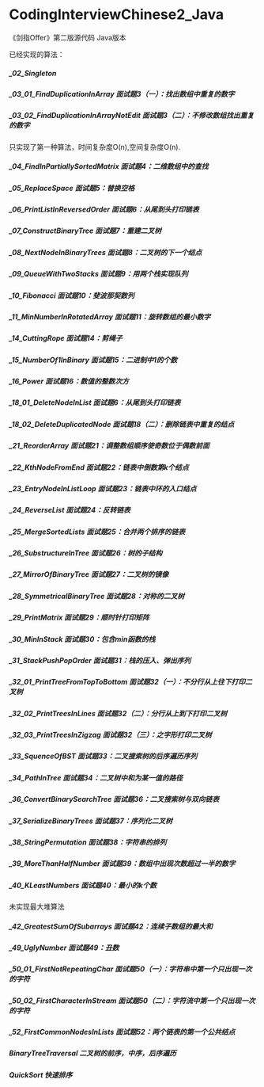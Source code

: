 # CodingInterviewChinese2_Java
《剑指Offer》第二版源代码 Java版本

已经实现的算法：
##### _02_Singleton
##### _03_01_FindDuplicationInArray 面试题3（一）：找出数组中重复的数字
##### _03_02_FindDuplicationInArrayNotEdit 面试题3（二）：不修改数组找出重复的数字
只实现了第一种算法，时间复杂度O(n),空间复杂度O(n).
##### _04_FindInPartiallySortedMatrix 面试题4：二维数组中的查找
##### _05_ReplaceSpace 面试题5：替换空格
##### _06_PrintListInReversedOrder 面试题6：从尾到头打印链表
##### _07_ConstructBinaryTree 面试题7：重建二叉树
##### _08_NextNodeInBinaryTrees 面试题8：二叉树的下一个结点
##### _09_QueueWithTwoStacks 面试题9：用两个栈实现队列
##### _10_Fibonacci 面试题10：斐波那契数列
##### _11_MinNumberInRotatedArray 面试题11：旋转数组的最小数字
##### _14_CuttingRope 面试题14：剪绳子
##### _15_NumberOf1InBinary 面试题15：二进制中1的个数
##### _16_Power 面试题16：数值的整数次方
##### _18_01_DeleteNodeInList 面试题6：从尾到头打印链表
##### _18_02_DeleteDuplicatedNode 面试题18（二）：删除链表中重复的结点
##### _21_ReorderArray 面试题21：调整数组顺序使奇数位于偶数前面
##### _22_KthNodeFromEnd 面试题22：链表中倒数第k个结点
##### _23_EntryNodeInListLoop 面试题23：链表中环的入口结点
##### _24_ReverseList 面试题24：反转链表
##### _25_MergeSortedLists 面试题25：合并两个排序的链表
##### _26_SubstructureInTree 面试题26：树的子结构
##### _27_MirrorOfBinaryTree 面试题27：二叉树的镜像
##### _28_SymmetricalBinaryTree 面试题28：对称的二叉树
##### _29_PrintMatrix 面试题29：顺时针打印矩阵
##### _30_MinInStack 面试题30：包含min函数的栈
##### _31_StackPushPopOrder  面试题31：栈的压入、弹出序列
##### _32_01_PrintTreeFromTopToBottom 面试题32（一）：不分行从上往下打印二叉树
##### _32_02_PrintTreesInLines 面试题32（二）：分行从上到下打印二叉树
##### _32_03_PrintTreesInZigzag  面试题32（三）：之字形打印二叉树
##### _33_SquenceOfBST 面试题33：二叉搜索树的后序遍历序列
##### _34_PathInTree 面试题34：二叉树中和为某一值的路径
##### _36_ConvertBinarySearchTree 面试题36：二叉搜索树与双向链表
##### _37_SerializeBinaryTrees 面试题37：序列化二叉树
##### _38_StringPermutation 面试题38：字符串的排列
##### _39_MoreThanHalfNumber 面试题39：数组中出现次数超过一半的数字
##### _40_KLeastNumbers 面试题40：最小的k个数
未实现最大堆算法
##### _42_GreatestSumOfSubarrays 面试题42：连续子数组的最大和
##### _49_UglyNumber 面试题49：丑数
##### _50_01_FirstNotRepeatingChar 面试题50（一）：字符串中第一个只出现一次的字符
##### _50_02_FirstCharacterInStream 面试题50（二）：字符流中第一个只出现一次的字符
##### _52_FirstCommonNodesInLists 面试题52：两个链表的第一个公共结点

##### BinaryTreeTraversal 二叉树的前序，中序，后序遍历
##### QuickSort 快速排序